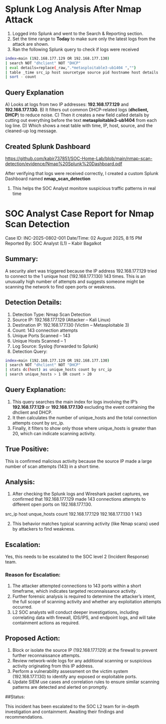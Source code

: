 
# Splunk Log Analysis After Nmap Attack

1) Logged into Splunk and went to the Search & Reporting section.
2) Set the time range to **Today** to make sure only the latest logs from the attack are shown.
3) Ran the following Splunk query to check if logs were received
``` bash
index=main (192.168.177.129 OR 192.168.177.130)
| search NOT "dhclient" NOT "DHCP"
| eval details=replace(_raw,".*metasploitable3-ub1404 ","")
| table _time src_ip host sourcetype source pid hostname host details
| sort - count
```
## Query Explanation
A) Looks at logs from two IP addresses: **192.168.177.129** and **192.168.177.130.**
B) It filters out common DHCP-related logs (**dhclient, DHCP**) to reduce noise.
C) Then it creates a new field called details by cutting out everything before the text **metasploitable3-ub1404** from each log line.
D) Which shows a neat table with time, IP, host, source, and the cleaned-up log message.

## Created Splunk Dashboard  
https://github.com/kabir737851/SOC-Home-Lab/blob/main/nmap-scan-detection/evidence/Nmap%20Splunk%20Dashboard.pdf

After verifying that logs were received correctly, I created a custom Splunk Dashboard named **nmap_scan_detection**
1) This helps the SOC Analyst monitore suspicious traffic patterns in real time

# SOC Analyst Case Report for Nmap Scan Detection

Case ID: INC-2025-0802-001
Date/Time: 02 August 2025, 8:15 PM
Reported By: SOC Analyst (L1) – Kabir Bagalkot

## Summary: 
A security alert was triggered because the IP address 192.168.177.129 tried to connect to the 1 unique host (192.168.177.130) 143 times. This is an unusually high number of attempts and suggests someone might be scanning the network to find open ports or weakness.

## Detection Details: 
1) Detection Type: Nmap Scan Detection
2) Source IP: 192.168.177.129 (Attacker – Kali Linux)
3) Destination IP: 192.168.177.130 (Victim – Metasploitable 3)
4) Count: 143 connection attempts
5) Unique Ports Scanned – 143
6) Unique Hosts Scanned – 1
7) Log Source: Syslog (forwarded to Splunk)
8) Detection Query:
```bash
index=main (192.168.177.129 OR 192.168.177.130)
| search NOT "dhclient" NOT "DHCP"
| stats dc(host) as unique_hosts count by src_ip
| search unique_hosts > 1 OR count > 20
```
## Query Explanation: 
1) This query searches the main index for logs involving the IP’s **192.168.177.129** or **192.168.177.130** excluding the event containing the dhclient and DHCP. 
2) It then calculates the number of unique_hosts and the total connection attempts count by src_ip. 
3) Finally, it filters to show only those where unique_hosts is greater than 20, which can indicate scanning activity.

## True Positive: 
This is confirmed malicious activity because the source IP made a large number of scan attempts (143) in a short time.

## Analysis: 
1) After checking the Splunk logs and Wireshark packet captures, we confirmed that 192.168.177.129 made 143 connections attempts to different open ports on 192.168.177.130. 

src_ip                     host                        unque_hosts              count
192.168.177.129            192.168.177.130                  1                    143

2) This behavior matches typical scanning activity (like Nmap scans) used by attackers to find weakness.

## Escalation: 
Yes, this needs to be escalated to the SOC level 2 (Incident Response) team. 

### Reason for Escalation:
1) The attacker attempted connections to 143 ports within a short timeframe, which indicates targeted reconnaissance activity.
2) Further forensic analysis is required to determine the attacker’s intent, the full scope of scanning activity and whether any exploitation attempts occurred.
3) L2 SOC analysts will conduct deeper investigations, including correlating data with firewall, IDS/IPS, and endpoint logs, and will take containment actions as required.

## Proposed Action:
1) Block or isolate the source IP (192.168.177.129) at the firewall to prevent further reconnaissance attempts.
2) Review network-wide logs for any additional scanning or suspicious activity originating from this IP address.
3) Perform a vulnerability assessment on the victim system (192.168.177.130) to identify any exposed or exploitable ports.
4) Update SIEM use cases and correlation rules to ensure similar scanning patterns are detected and alerted on promptly.
   
##Status: 

This incident has been escalated to the SOC L2 team for in-depth investigation and containment. Awaiting their findings and recommendations.









   
